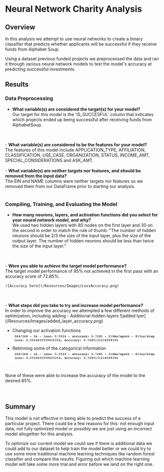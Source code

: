# Neural Network Charity Analysis

## Overview
In this analysis we attempt to use neural networks to create a binary classifier that predicts whether applicants will be successful if they receive funds from Alphabet Soup.  

Using a dataset previous funded projects we preprocessed the data and ran it through various neural network models to test the model's accuracy at predicting successful investments. 


## Results

### Data Preprocessing
- <strong>What variable(s) are considered the target(s) for your model?</strong> <br />
Our target for this model is the 'IS_SUCCESFUL' column that indicates which projects ended up being successful after receiving funds from AlphabetSoup.
<br />
<br />
- <strong>What variable(s) are considered to be the features for your model?</strong><br />
The features of this model include APPLICATION_TYPE, AFFILIATION, CLASSIFICATION, USE_CASE, ORGANIZATION, STATUS, INCOME_AMT, SPECIAL_CONSIDERATIONS and ASK_AMT.
<br />
<br />
- <strong>What variable(s) are neither targets nor features, and should be removed from the input data?</strong><br />
The EIN and NAME columns were neither targets nor features so we removed them from our DataFrame prior to starting our analysis. 
<br />
<br />

### Compiling, Training, and Evaluating the Model
- <strong>How many neurons, layers, and activation functions did you select for your neural network model, and why?</strong><br />
We used two hidden layers with 80 nodes on the first layer and 30 on the second in order to match the rule of thumb: "The number of hidden neurons should be 2/3 the size of the input layer, plus the size of the output layer. The number of hidden neurons should be less than twice the size of the input layer."
<br />
<br />
- <strong>Were you able to achieve the target model performance?</strong><br />
The target model performance of 85% not achieved in the first pass with an accuracy score of 72.85%.

    ![Accuracy Sore](/Resources/Images/LossAccuracy.png)
<br />
<br />
- <strong>What steps did you take to try and increase model performance?</strong><br />
In order to improve the accuracy we attempted a few different methods of optimization, including adding 
  - Additional hidden layers
  ![added lyer](/Resources/Images/added_layer_accuracy.png)
  
  - Changing our activation functions
  ![added layer](/Resources/Images/tahn_activation_accuracy.png)
  - Rebinning some of the categorical information
   ![added layer](/Resources/Images/rebinned_accuracy.png)
  
  
  <br />  None of these were able to increase the accuracy of the model to the desired 85%.  
<br />
<br />

## Summary  
This model is not effective in being able to predict the success of a particular project. There could be a few reasons for this: not enough input data, not fully optimized model or possibly we are just using an incorrect model altogether for this analysis. 

To optimize our current model we could see if there is additional data we could add to our dataset to help train the model better or we could try to use some more traditional machine learning techniques like random forest classifier and compare the results. Figuring out which machine learning model will take some more trial and error before we land on the right one.  


